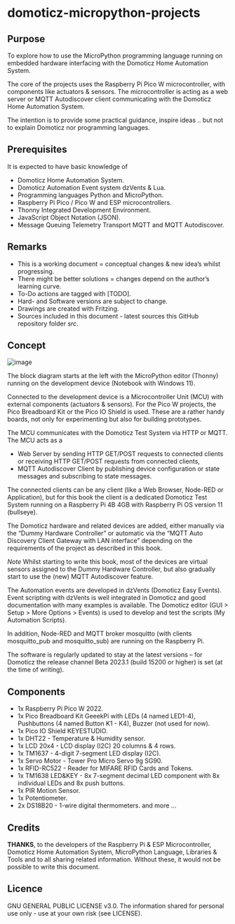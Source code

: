 # domoticz-micropython-projects

## Purpose
To explore how to use the MicroPython programming language running on embedded hardware interfacing with the Domoticz Home Automation System.

The core of the projects uses the Raspberry Pi Pico W microcontroller, with components like actuators & sensors.
The microcontroller is acting as a web server or MQTT Autodiscover client communicating with the Domoticz Home Automation System.

The intention is to provide some practical guidance, inspire ideas .. but not to explain Domoticz nor programming languages.

## Prerequisites
It is expected to have basic knowledge of 
* Domoticz Home Automation System.
* Domoticz Automation Event system dzVents & Lua.
* Programming languages Python and MicroPython.
* Raspberry Pi Pico / Pico W and ESP microcontrollers.
* Thonny Integrated Development Environment.
* JavaScript Object Notation (JSON).
* Message Queuing Telemetry Transport MQTT and MQTT Autodiscover.

## Remarks
* This is a working document = conceptual changes & new idea’s whilst progressing.
* There might be better solutions = changes depend on the author’s learning curve.
* To-Do actions are tagged with [TODO].
* Hard- and Software versions are subject to change.
* Drawings are created with Fritzing.
* Sources included in this document - latest sources this GitHub repository folder _src_.

## Concept
![image](https://user-images.githubusercontent.com/47274144/234501616-22edc8e4-43ed-4669-8625-d52e6e05d669.png)

The block diagram starts at the left with the MicroPython editor (Thonny) running on the development device (Notebook with Windows 11).

Connected to the development device is a Microcontroller Unit (MCU) with external components (actuators & sensors).
For the Pico W projects, the Pico Breadboard Kit or the Pico IO Shield is used. These are a rather handy boards, not only for experimenting but also for building prototypes.

The MCU communicates with the Domoticz Test System via HTTP or MQTT.
The MCU acts as a
*	Web Server by sending HTTP GET/POST requests to connected clients or receiving HTTP GET/POST requests from connected clients,
*	MQTT Autodiscover Client by publishing device configuration or state messages and subscribing to state messages.

The connected clients can be any client (like a Web Browser, Node-RED or Application), but for this book the client is a dedicated Domoticz Test System running on a Raspberry Pi 4B 4GB with Raspberry Pi OS version 11 (bullseye).

The Domoticz hardware and related devices are added, either manually via the “Dummy Hardware Controller” or automatic via the “MQTT Auto Discovery Client Gateway with LAN interface” depending on the requirements of the project as described in this book.

_Note_
Whilst starting to write this book, most of the devices are virtual sensors assigned to the Dummy Hardware Controller, but also gradually start to use the (new) MQTT Autodiscover feature.

The Automation events are developed in dzVents (Domoticz Easy Events).
Event scripting with dzVents is well integrated in Domoticz and good documentation with many examples is available.
The Domoticz editor (GUI > Setup > More Options > Events) is used to develop and test the scripts (My Automation Scripts).

In addition, Node-RED and MQTT broker mosquitto (with clients mosquitto_pub and mosquitto_sub) are running on the Raspberry Pi.

The software is regularly updated to stay at the latest versions – for Domoticz the release channel Beta 2023.1 (build 15200 or higher) is set (at the time of writing).

## Components
* 1x Raspberry Pi Pico W 2022.
* 1x Pico Breadboard Kit GeeekPi with LEDs (4 named LED1-4), Pushbuttons (4 named Button K1 - K4), Buzzer (not used for now).
* 1x Pico IO Shield KEYESTUDIO.
* 1x DHT22 - Temperature & Humidity sensor.
* 1x LCD 20x4 - LCD display (I2C) 20 columns & 4 rows.
* 1x TM1637 - 4-digit 7-segment LED display (I2C).
* 1x Servo Motor - Tower Pro Micro Servo 9g SG90.
* 1x RFID-RC522 - Reader for MIFARE RFID Cards and Tokens.
* 1x TM1638 LED&KEY - 8x 7-segment decimal LED component with 8x individual LEDs and 8x push buttons.
* 1x PIR Motion Sensor.
* 1x Potentiometer.
* 2x DS18B20 - 1-wire digital thermometers.
and more …

## Credits
**THANKS**, to the developers of the Raspberry Pi & ESP Microcontroller, Domoticz Home Automation System, MicroPython Language, Libraries & Tools and to all sharing related information. Without these, it would not be possible to write this document.

## Licence
GNU GENERAL PUBLIC LICENSE v3.0.
The information shared for personal use only - use at your own risk (see LICENSE).

